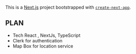 This is a [Next.js](https://nextjs.org) project bootstrapped with [`create-next-app`](https://nextjs.org/docs/app/api-reference/cli/create-next-app).

## PLAN

- Tech React , NextJs, TypeScript
- Clerk for authentication
- Map Box for location service